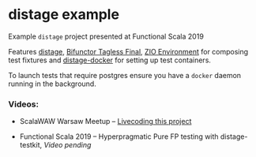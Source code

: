 # distage example

Example `distage` project presented at Functional Scala 2019

Features [distage](https://izumi.7mind.io/latest/release/doc/distage/),
[Bifunctor Tagless Final](https://github.com/7mind/izumi/blob/v0.10.0-M5/fundamentals/fundamentals-bio/src/main/scala/izumi/functional/bio/package.scala),
[ZIO Environment](https://zio.dev) for composing test fixtures and [distage-docker](https://github.com/7mind/distage-example/blob/leaderboard/src/test/scala/leaderboard/PostgresDockerModule.scala) for setting up test containers.

To launch tests that require postgres ensure you have a `docker` daemon running in the background.

### Videos:

* ScalaWAW Warsaw Meetup – [Livecoding this project](https://www.youtube.com/watch?v=C0srg5T0E4o&t=4971)

* Functional Scala 2019 – Hyperpragmatic Pure FP testing with distage-testkit, *Video pending*
